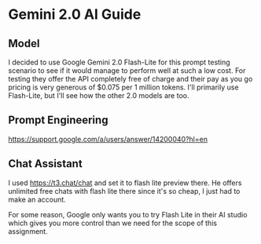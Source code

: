 # Gemini 2.0 AI Guide

## Model

I decided to use Google Gemini 2.0 Flash-Lite for this prompt testing scenario to see if it would
manage to perform well at such a low cost. For testing they offer the API completely free of charge
and their pay as you go pricing is very generous of $0.075 per 1 million tokens. I'll primarily use
Flash-Lite, but I'll see how the other 2.0 models are too.

## Prompt Engineering

https://support.google.com/a/users/answer/14200040?hl=en

## Chat Assistant

I used https://t3.chat/chat and set it to flash lite preview there. He offers unlimited free chats
with flash lite there since it's so cheap, I just had to make an account.

For some reason, Google only wants you to try Flash Lite in their AI studio which gives you more
control than we need for the scope of this assignment. 
